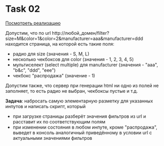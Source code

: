 # Task 02

[Посмотреть реализацию](https://ktrt5.csb.app/)

Допустим, что по url http://любой\_домен/filter?size=M&color=1&color=2&manufacturer=aaa&manufacturer=ddd
находится страница, на которой есть такие поля:
- радио для size (значения - S, M, L)
- несколько чекбоксов для color (значения - 1, 2, 3, 4, 5)
- мультиселект (select multiple) для manufacturer (значения - "aaa", "b&c", "ddd", "eee")
- чекбокс "распродажа" (значение - 1)

Допустим также, что сервер при генерации html ни одно из полей не заполняет, то есть радио не выбран, чекбоксы пустые и т.д.

**Задача**: набросать самую элементарную разметку для указанных инпутов и написать скрипт, который

- при загрузке страницы разберёт значения фильтров из url и расставит их по соответствующим полям
- при изменении состояния в любом инпуте, кроме "распродажа", выведет в консоль аналогичный приведённому в условии url с актуальными значениями фильтров
